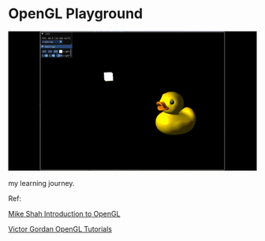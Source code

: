 # OpenGL Playground

![Preview](./imgs/duck.gif)

my learning journey.

Ref:

[Mike Shah Introduction to OpenGL](https://www.youtube.com/playlist?list=PLvv0ScY6vfd9zlZkIIqGDeG5TUWswkMox)

[Victor Gordan OpenGL Tutorials](https://www.youtube.com/playlist?list=PLPaoO-vpZnumdcb4tZc4x5Q-v7CkrQ6M-)
